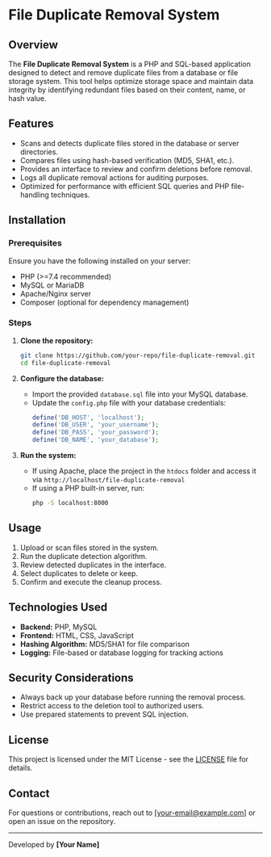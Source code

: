 # File Duplicate Removal System

## Overview
The **File Duplicate Removal System** is a PHP and SQL-based application designed to detect and remove duplicate files from a database or file storage system. This tool helps optimize storage space and maintain data integrity by identifying redundant files based on their content, name, or hash value.

## Features
- Scans and detects duplicate files stored in the database or server directories.
- Compares files using hash-based verification (MD5, SHA1, etc.).
- Provides an interface to review and confirm deletions before removal.
- Logs all duplicate removal actions for auditing purposes.
- Optimized for performance with efficient SQL queries and PHP file-handling techniques.

## Installation
### Prerequisites
Ensure you have the following installed on your server:
- PHP (>=7.4 recommended)
- MySQL or MariaDB
- Apache/Nginx server
- Composer (optional for dependency management)

### Steps
1. **Clone the repository:**
   ```sh
   git clone https://github.com/your-repo/file-duplicate-removal.git
   cd file-duplicate-removal
   ```

2. **Configure the database:**
   - Import the provided `database.sql` file into your MySQL database.
   - Update the `config.php` file with your database credentials:
     ```php
     define('DB_HOST', 'localhost');
     define('DB_USER', 'your_username');
     define('DB_PASS', 'your_password');
     define('DB_NAME', 'your_database');
     ```

3. **Run the system:**
   - If using Apache, place the project in the `htdocs` folder and access it via `http://localhost/file-duplicate-removal`
   - If using a PHP built-in server, run:
     ```sh
     php -S localhost:8000
     ```

## Usage
1. Upload or scan files stored in the system.
2. Run the duplicate detection algorithm.
3. Review detected duplicates in the interface.
4. Select duplicates to delete or keep.
5. Confirm and execute the cleanup process.

## Technologies Used
- **Backend:** PHP, MySQL
- **Frontend:** HTML, CSS, JavaScript
- **Hashing Algorithm:** MD5/SHA1 for file comparison
- **Logging:** File-based or database logging for tracking actions

## Security Considerations
- Always back up your database before running the removal process.
- Restrict access to the deletion tool to authorized users.
- Use prepared statements to prevent SQL injection.

## License
This project is licensed under the MIT License - see the [LICENSE](LICENSE) file for details.

## Contact
For questions or contributions, reach out to [your-email@example.com] or open an issue on the repository.

---
Developed by **[Your Name]**
